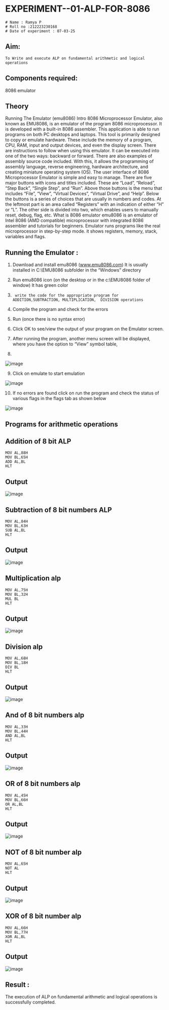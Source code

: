 # EXPERIMENT--01-ALP-FOR-8086
~~~
# Name : Ramya P
# Roll no :212223230168
# Date of experiment : 07-03-25
~~~
</h2>





## Aim:
    To Write and execute ALP on fundamental arithmetic and logical operations
    
## Components required:
   8086  emulator 

## Theory 
Running The Emulator (emu8086) Intro 8086 Microprocessor Emulator, also known as EMU8086, is an emulator of the program 8086 microprocessor. It is developed with a built-in 8086 assembler. This application is able to run programs on both PC desktops and laptops. This tool is primarily designed to copy or emulate hardware. These include the memory of a program, CPU, RAM, input and output devices, and even the display screen. There are instructions to follow when using this emulator. It can be executed into one of the two ways: backward or forward. There are also examples of assembly source code included. With this, it allows the programming of assembly language, reverse engineering, hardware architecture, and creating miniature operating system (OS). The user interface of 8086 Microprocessor Emulator is simple and easy to manage. There are five major buttons with icons and titles included. These are “Load”, “Reload”, “Step Back”, “Single Step”, and “Run”. Above those buttons is the menu that includes “File”, “View”, “Virtual Devices”, “Virtual Drive”, and “Help”. Below the buttons is a series of choices that are usually in numbers and codes. At the leftmost part is an area called “Registers” with an indication of either “H” or “L”. The other side is divided into two, which enables users to manually reset, debug, flag, etc. What is 8086 emulator emu8086 is an emulator of Intel 8086 (AMD compatible) microprocessor with integrated 8086 assembler and tutorials for beginners. Emulator runs programs like the real microprocessor in step-by-step mode. it shows registers, memory, stack, variables and flags.


 ## Running the Emulator :
1.	Download and install emu8086 (www.emu8086.com) It is usually installed in C:\EMU8086 subfolder in the “Windows” directory
2.	  Run  emu8086 icon (on the desktop or in the c:\EMU8086 folder of window) It has green color 
 
 
3.		write the code for the appropriate program for ADDITION,SUBTRACTION, MULTIPLICATION,  DIVISION operations 

4.	 Compile the program and check for the errors 
5.	Run (once there is no syntax error) 

6.	Click OK to see/view the output of your program on the Emulator screen. 


7.	After running the program, another menu screen will be displayed, where you have the option to “View” symbol table,
8.	 


![image](https://user-images.githubusercontent.com/36288975/189273263-d65baae9-4b8f-4723-afb3-c0ffa4052b04.png)











9.	Click on emulate to start emulation 








![image](https://user-images.githubusercontent.com/36288975/189273273-9bb36ec1-e2e8-4892-8d35-37707332bfdc.png)








10.	If no errors are found click on run the program and check the status of various flags in the flags tab as shown below 






![image](https://user-images.githubusercontent.com/36288975/189273277-113a2a33-4a40-4ff8-95a5-ecd3a1f504fe.png)







## Programs for arithmetic  operations

## Addition  of 8 bit ALP
~~~
MOV AL,88H
MOV BL,65H
ADD AL,BL
HLT
~~~




## Output  
![image](https://github.com/user-attachments/assets/f651a9ee-4a9a-440c-a166-735cd5b0027c)

 
## Subtraction   of 8 bit numbers  ALP 
~~~
MOV AL,84H
MOV BL,63H
SUB AL,BL
HLT
~~~
 
## Output  
![image](https://github.com/user-attachments/assets/a29effc4-c617-4891-aee3-7adb783eb451)

## Multiplication alp 
~~~
MOV AL,75H
MOV BL,32H
MUL BL
HLT
~~~
 ## Output  
 ![image](https://github.com/user-attachments/assets/f88250bb-372d-4773-94a9-9f0052750e09)



## Division alp 
~~~
MOV AL,68H
MOV BL,18H
DIV BL
HLT
~~~

## Output  
![image](https://github.com/user-attachments/assets/fa2be574-84eb-4e26-8ca5-1447429de1eb)

## And of 8 bit numbers alp

~~~
MOV AL,33H
MOV BL,44H
AND AL,BL
HLT
~~~
## Output
![image](https://github.com/user-attachments/assets/58c5eeca-09b2-4e6f-b50e-7b86a47a9327)

## OR of 8 bit numbers alp
~~~
MOV AL,45H
MOV BL,66H
OR AL,BL
HLT
~~~

## Output

![image](https://github.com/user-attachments/assets/0c5bf79c-80e3-45ce-9b38-81df102a1711)

## NOT of 8 bit number alp
~~~
MOV AL,65H
NOT AL
HLT
~~~

## Output
![image](https://github.com/user-attachments/assets/3ae15891-62af-4d8b-9a76-9401f7873d21)

## XOR of 8 bit number alp
~~~
MOV AL,66H
MOV BL,77H
XOR AL,BL
HLT
~~~

## Output
![image](https://github.com/user-attachments/assets/44463884-94f3-436c-bc4c-9d8e5d6508da)







## Result :
 The execution of ALP on fundamental arithmetic and logical operations is successfully completed.









